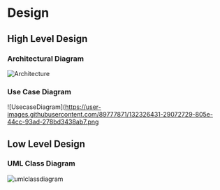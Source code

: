 # Design

## High Level Design 

### Architectural Diagram
![Architecture](https://user-images.githubusercontent.com/89777871/132326125-89f28dea-3521-4809-a8d3-ed55fb84759b.png)

### Use Case Diagram
![UsecaseDiagram](https://user-images.githubusercontent.com/89777871/132326431-29072729-805e-44cc-93ad-278bd3438ab7.png

## Low Level Design 

### UML Class Diagram
![umlclassdiagram](https://user-images.githubusercontent.com/89777871/132326595-2925ec1a-d7ed-4573-9591-6d2301c6484b.png)










